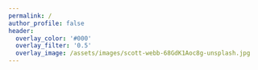 ```yaml
---
permalink: /
author_profile: false
header:
  overlay_color: '#000'
  overlay_filter: '0.5'
  overlay_image: /assets/images/scott-webb-68GdK1Aoc8g-unsplash.jpg
---
```

